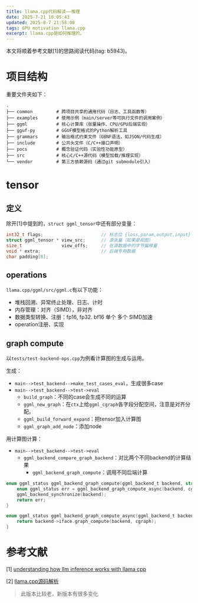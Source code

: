 ```yaml
---
title: llama.cpp代码解读——推理
date: 2025-7-21 10:05:43
updated: 2025-8-7 21:58:08
tags: GPU motivation llama.cpp
excerpt: llama.cpp是如何推理的。
---
```


本文将顺着参考文献[1]的思路阅读代码(tag: b5943)。

# 项目结构

重要文件夹如下：

```
.
├── common         # 跨项目共享的通用代码（日志、工具函数等）
├── examples       # 使用示例（main/server等可执行文件的调用案例）
├── ggml           # 核心计算库（张量操作、CPU/GPU后端实现）
├── gguf-py        # GGUF模型格式的Python解析工具
├── grammars       # 输出格式约束文件（GBNF语法，如JSON/代码生成）
├── include        # 公共头文件（C/C++接口声明）
├── pocs           # 概念验证代码（实验性功能原型）
├── src            # 核心C/C++源代码（模型加载/推理实现）
└── vendor         # 第三方依赖源码（通过git submodule引入）
```

# tensor

## 定义

除开[1]中提到的，`struct ggml_tensor`中还有部分变量：

```c
int32_t flags;						// 标志位 {loss,param,output,input}
struct ggml_tensor * view_src;		// 源张量（如果是视图）
size_t               view_offs;		// 在源数据中的字节偏移量
void * extra;						// 后端专用数据
char padding[8];
```

## operations

`llama.cpp/ggml/src/ggml.c`有以下功能：

- 堆栈回溯、异常终止处理、日志、计时
- 内存管理：对齐（SIMD），非对齐
- 数据类型转换、注册：fp16, fp32. bf16 单个 多个 SIMD加速
- operation注册、实现

## graph compute

以`tests/test-backend-ops.cpp`为例看计算图的生成与运用。

生成：

- `main-->test_backend-->make_test_cases_eval`，生成很多case
- `main-->test_backend-->test->eval`
  - `build_graph`：不同的case会生成不同的运算
  - `ggml_new_graph`：在`ctx`上给`ggml_cgraph`各字段分配空间，注意是对齐分配。 
  - `ggml_build_forward_expand`：把tensor加入计算图
  - `ggml_graph_add_node`：添加node

用计算图计算：

- `main-->test_backend-->test->eval`
  - `ggml_backend_compare_graph_backend`：对比两个不同backend的计算结果
    - `ggml_backend_graph_compute`：调用不同后端计算

```c
enum ggml_status ggml_backend_graph_compute(ggml_backend_t backend, struct ggml_cgraph * cgraph) {
    enum ggml_status err = ggml_backend_graph_compute_async(backend, cgraph);
    ggml_backend_synchronize(backend);
    return err;
}

enum ggml_status ggml_backend_graph_compute_async(ggml_backend_t backend, struct ggml_cgraph * cgraph) {
    return backend->iface.graph_compute(backend, cgraph);
}
```



# 参考文献

[1] [understanding how llm inference works with llama cpp](https://www.omrimallis.com/posts/understanding-how-llm-inference-works-with-llama-cpp/)

[2] [llama.cpp源码解析](https://mp.weixin.qq.com/s?__biz=MzA4MjY4NTk0NQ==&mid=2247519554&idx=1&sn=c619e9907fb515e88b6265cf7017b726&chksm=9f8337d4a8f4bec27c755148f904668a46c85322e6ba31bc6b0286887bbb30f8a24a49d2d918&mpshare=1&scene=23&srcid=1107jzAJDvx0GcmHJO92iIcA&sharer_shareinfo=3dc56c7e8fdbf855398ab67e34dfb5c7&sharer_shareinfo_first=3dc56c7e8fdbf855398ab67e34dfb5c7#rd)

> 此版本比较老，新版本有很多变化

 
